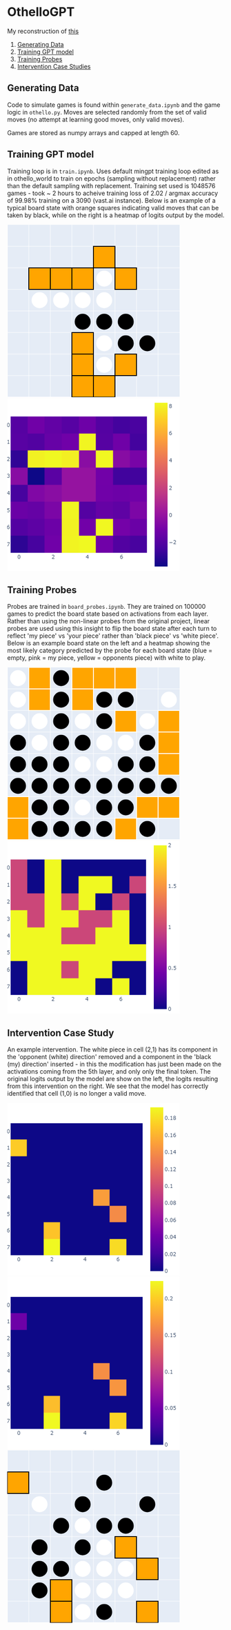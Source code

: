 # OthelloGPT

My reconstruction of [this](https://github.com/likenneth/othello_world)

1. [Generating Data](#generating-data)
2. [Training GPT model](#training-gpt-model)
3. [Training Probes](#training-probes)
4. [Intervention Case Studies](#intervention-case-study)

## Generating Data

Code to simulate games is found within `generate_data.ipynb` and the game logic in `othello.py`. Moves are selected randomly from the set of valid moves (no attempt at learning good moves, only valid moves).

Games are stored as numpy arrays and capped at length $60$.

## Training GPT model

Training loop is in `train.ipynb`. Uses default mingpt training loop edited as in othello_world to train on epochs (sampling without replacement) rather than the default sampling with replacement. Training set used is 1048576 games - took ~ 2 hours to acheive training loss of 2.02 / argmax accuracy of 99.98% training on a 3090 (vast.ai instance). Below is an example of a typical board state with orange squares indicating valid moves that can be taken by black, while on the right is a heatmap of logits output by the model.

![alt text](https://github.com/samm393/OthelloGPT/blob/main/images/img1.png?raw=true)
![alt text](https://github.com/samm393/OthelloGPT/blob/main/images/img2.png?raw=true)

## Training Probes

Probes are trained in `board_probes.ipynb`. They are trained on 100000 games to predict the board state based on activations from each layer. Rather than using the non-linear probes from the original project, linear probes are used using this insight to flip the board state after each turn to reflect 'my piece' vs 'your piece' rather than 'black piece' vs 'white piece'. Below is an example board state on the left and a heatmap showing the most likely category predicted by the probe for each board state (blue = empty, pink = my piece, yellow = opponents piece) with white to play.

![alt text](https://github.com/samm393/OthelloGPT/blob/main/images/img3.png?raw=true)
![alt text](https://github.com/samm393/OthelloGPT/blob/main/images/img4.png?raw=true)

## Intervention Case Study

An example intervention. The white piece in cell (2,1) has its component in the 'opponent (white) direction' removed and a component in the 'black (my) direction' inserted - in this the modification has just been made on the activations coming from the 5th layer, and only only the final token. The original logits output by the model are show on the left, the logits resulting from this intervention on the right. We see that the model has correctly identified that cell (1,0) is no longer a valid move.

![alt text](https://github.com/samm393/OthelloGPT/blob/main/images/img5.png?raw=true)
![alt text](https://github.com/samm393/OthelloGPT/blob/main/images/img6.png?raw=true)
![alt text](https://github.com/samm393/OthelloGPT/blob/main/images/img7.png?raw=true)
